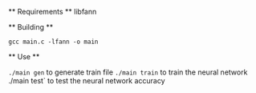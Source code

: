 ** Requirements **
libfann

** Building **

`gcc main.c -lfann -o main`

** Use **

`./main gen` to generate train file
`./main train` to train the neural network`
`./main test` to test the neural network accuracy
